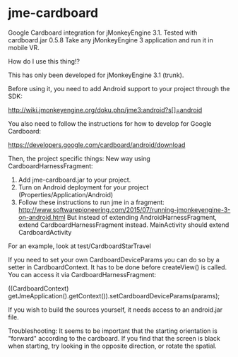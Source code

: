 # jme-cardboard
Google Cardboard integration for jMonkeyEngine 3.1. Tested with cardboard.jar 0.5.8
Take any jMonkeyEngine 3 application and run it in mobile VR.

How do I use this thing!?

This has only been developed for jMonkeyEngine 3.1 (trunk).

Before using it, you need to add Android support to your project through the SDK:

http://wiki.jmonkeyengine.org/doku.php/jme3:android?s[]=android

You also need to follow the instructions for how to develop for Google Cardboard:

https://developers.google.com/cardboard/android/download

Then, the project specific things:
New way using CardboardHarnessFragment:
1. Add jme-cardboard.jar to your project.
2. Turn on Android deployment for your project (Properties/Application/Android)
3. Follow these instructions to run jme in a fragment: http://www.softwarepioneering.com/2015/07/running-jmonkeyengine-3-on-android.html
But instead of extending AndroidHarnessFragment, extend CardboardHarnessFragment instead. MainActivity should extend CardboardActivity

For an example, look at test/CardboardStarTravel

If you need to set your own CardboardDeviceParams you can do so by a setter in CardboardContext. It has to be done before createView() is called.
You can access it via CardboardHarnessFragment:

((CardboardContext) getJmeApplication().getContext()).setCardboardDeviceParams(params);


If you wish to build the sources yourself, it needs access to an android.jar file.

Troubleshooting:
It seems to be important that the starting orientation is "forward" according to the cardboard. If you find that the screen is black when starting, try looking in the opposite direction, or rotate the spatial.
